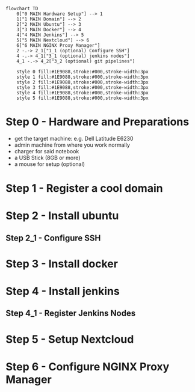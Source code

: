 
```mermaid
flowchart TD
    0["0 MAIN Hardware Setup"] --> 1
    1["1 MAIN Domain"] --> 2
    2["2 MAIN Ubuntu"] --> 3
    3["3 MAIN Docker"] --> 4
    4["4 MAIN Jenkins"] --> 5
    5["5 MAIN Nextcloud"] --> 6
    6["6 MAIN NGINX Proxy Manager"]
    2 -.-> 2_1["1_1 (optional) Configure SSH"]
    4 -.-> 4_1["3_1 (optional) jenkins nodes"]
    4_1 -.-> 4_2["3_2 (optional) git pipelines"]
    
    style 0 fill:#1E9088,stroke:#000,stroke-width:3px
    style 1 fill:#1E9088,stroke:#000,stroke-width:3px
    style 2 fill:#1E9088,stroke:#000,stroke-width:3px
    style 3 fill:#1E9088,stroke:#000,stroke-width:3px
    style 4 fill:#1E9088,stroke:#000,stroke-width:3px
    style 5 fill:#1E9088,stroke:#000,stroke-width:3px
```


# Step 0 - Hardware and Preparations

- get the target machine: e.g. Dell Latitude E6230
- admin machine from where you work normally
- charger for said notebook
- a USB Stick (8GB or more)
- a mouse for setup (optional)

# Step 1 - Register a cool domain 

# Step 2 - Install ubuntu
## Step 2_1 - Configure SSH

# Step 3 - Install docker

# Step 4 - Install jenkins
## Step 4_1 - Register Jenkins Nodes

# Step 5 - Setup Nextcloud 

# Step 6 - Configure NGINX Proxy Manager
